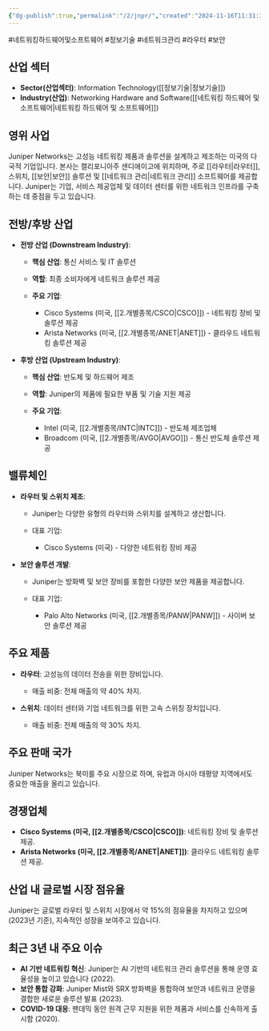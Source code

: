 ```yaml
---
{"dg-publish":true,"permalink":"/2/jnpr/","created":"2024-11-16T11:31:37.279+09:00","updated":"2025-07-29T21:37:04.790+09:00"}
---
```


#네트워킹하드웨어및소프트웨어 #정보기술 #네트워크관리 #라우터 #보안

## 산업 섹터

- **Sector(산업섹터)**: Information Technology([[정보기술\|정보기술]])
- **Industry(산업)**: Networking Hardware and Software([[네트워킹 하드웨어 및 소프트웨어\|네트워킹 하드웨어 및 소프트웨어]])

## 영위 사업

Juniper Networks는 고성능 네트워킹 제품과 솔루션을 설계하고 제조하는 미국의 다국적 기업입니다. 본사는 캘리포니아주 샌디에이고에 위치하며, 주로 [[라우터\|라우터]], 스위치, [[보안\|보안]] 솔루션 및 [[네트워크 관리\|네트워크 관리]] 소프트웨어를 제공합니다. Juniper는 기업, 서비스 제공업체 및 데이터 센터를 위한 네트워크 인프라를 구축하는 데 중점을 두고 있습니다.

## 전방/후방 산업

- **전방 산업 (Downstream Industry)**:
    
    - **핵심 산업**: 통신 서비스 및 IT 솔루션
    - **역할**: 최종 소비자에게 네트워크 솔루션 제공
    - **주요 기업**:
        
        - Cisco Systems (미국, [[2.개별종목/CSCO\|CSCO]]) - 네트워킹 장비 및 솔루션 제공
        - Arista Networks (미국, [[2.개별종목/ANET\|ANET]]) - 클라우드 네트워킹 솔루션 제공
        
    
- **후방 산업 (Upstream Industry)**:
    
    - **핵심 산업**: 반도체 및 하드웨어 제조
    - **역할**: Juniper의 제품에 필요한 부품 및 기술 지원 제공
    - **주요 기업**:
        
        - Intel (미국, [[2.개별종목/INTC\|INTC]]) - 반도체 제조업체
        - Broadcom (미국, [[2.개별종목/AVGO\|AVGO]]) - 통신 반도체 솔루션 제공
        
    

## 밸류체인

- **라우터 및 스위치 제조**:
    
    - Juniper는 다양한 유형의 라우터와 스위치를 설계하고 생산합니다.
    - 대표 기업:
        
        - Cisco Systems (미국) - 다양한 네트워킹 장비 제공
        
    
- **보안 솔루션 개발**:
    
    - Juniper는 방화벽 및 보안 장비를 포함한 다양한 보안 제품을 제공합니다.
    - 대표 기업:
        
        - Palo Alto Networks (미국, [[2.개별종목/PANW\|PANW]]) - 사이버 보안 솔루션 제공
        
    

## 주요 제품

- **라우터**: 고성능의 데이터 전송을 위한 장비입니다.
    
    - 매출 비중: 전체 매출의 약 40% 차지.
    
- **스위치**: 데이터 센터와 기업 네트워크를 위한 고속 스위칭 장치입니다.
    
    - 매출 비중: 전체 매출의 약 30% 차지.
    

## 주요 판매 국가

Juniper Networks는 북미를 주요 시장으로 하며, 유럽과 아시아 태평양 지역에서도 중요한 매출을 올리고 있습니다.

## 경쟁업체

- **Cisco Systems (미국, [[2.개별종목/CSCO\|CSCO]])**: 네트워킹 장비 및 솔루션 제공.
- **Arista Networks (미국, [[2.개별종목/ANET\|ANET]])**: 클라우드 네트워킹 솔루션 제공.

## 산업 내 글로벌 시장 점유율

Juniper는 글로벌 라우터 및 스위치 시장에서 약 15%의 점유율을 차지하고 있으며(2023년 기준), 지속적인 성장을 보여주고 있습니다.

## 최근 3년 내 주요 이슈

- **AI 기반 네트워킹 혁신**: Juniper는 AI 기반의 네트워크 관리 솔루션을 통해 운영 효율성을 높이고 있습니다 (2022).
- **보안 통합 강화**: Juniper Mist와 SRX 방화벽을 통합하여 보안과 네트워크 운영을 결합한 새로운 솔루션 발표 (2023).
- **COVID-19 대응**: 팬데믹 동안 원격 근무 지원을 위한 제품과 서비스를 신속하게 출시함 (2020).